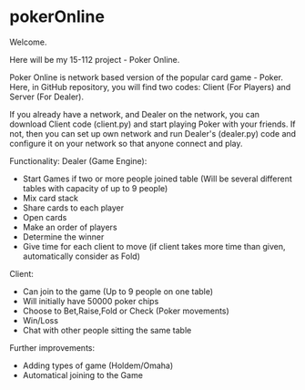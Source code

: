 # pokerOnline

Welcome.

Here will be my 15-112 project - Poker Online.

Poker Online is network based version of the popular card game - Poker. Here, in GitHub repository, you will find two codes: Client (For Players) and Server (For Dealer). 

If you already have a network, and Dealer on the network, you can download Client code (client.py) and start playing Poker with your friends. If not, then you can set up own network and run Dealer's (dealer.py) code and configure it on your network so that anyone connect and play.

Functionality:
Dealer (Game Engine): 
- Start Games if two or more people joined table (Will be several different tables with capacity of up to 9 people)
- Mix card stack
- Share cards to each player
- Open cards
- Make an order of players
- Determine the winner
- Give time for each client to move (if client takes more time than given, automatically consider as Fold)

Client:
- Can join to the game (Up to 9 people on one table)
- Will initially have 50000 poker chips
- Choose to Bet,Raise,Fold or Check (Poker movements)
- Win/Loss
- Chat with other people sitting the same table

Further improvements:
- Adding types of game (Holdem/Omaha)
- Automatical joining to the Game

